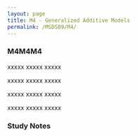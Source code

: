 ```yaml
---
layout: page
title: M4 - Generalized Additive Models
permalink: /MSDS09/M4/
---
```


<h3>M4M4M4</h3>

xxxxx xxxxx xxxxx

xxxxx xxxxx xxxxx

xxxxx xxxxx xxxxx

xxxxx xxxxx xxxxx

<h3>Study Notes</h3>
